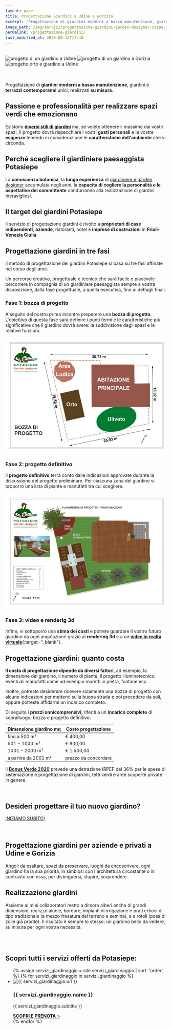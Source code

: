 ```yaml
---
layout: page
title: Progettazione Giardini a Udine e Gorizia
excerpt: 'Progettazione di giardini moderni a bassa manutenzione, giardini e terrazzi contemporanei realizzati su misura in base alle esigenze del cliente. Udine, Gorizia'
image_path: /img/servizi/progettazione-giardini-garden-designer-udine.jpg
permalink: /progettazione-giardini/
last_modified_at: 2020-08-12T17:40
---
```

<br/>
<div class="carousel">
  <img class="mySlides" src="{{ site.baseurl }}\img\slides\progettazione-giardini\progetto1.jpg" alt="progetto di un giardino a Udine" title="progetto di un giardino a Udine"/>
  <img class="mySlides" src="{{ site.baseurl }}\img\slides\progettazione-giardini\progetto2.jpg" alt="progetto di un giardino a Gorizia" title="progetto di un giardino a Gorizia"/>
  <img class="mySlides" src="{{ site.baseurl }}\img\slides\progettazione-giardini\progetto3.jpg" alt="progetto orto e giardino a Udine" title="progetto orto e giardino a Udine"/>
</div>
<br/><br/>

Progettazione di **giardini moderni a bassa manutenzione**, giardini e **terrazzi contemporanei** unici, realizzati **su misura**.

## Passione e professionalità per realizzare spazi verdi che emozionano

Esistono [**diversi stili di giardini**](/consigli-di-giardinaggio/come-progettare-il-giardino "guida agli stili e alla progettazione di giardini") ma, se volete ottenere il massimo dai vostri spazi, il progetto dovrà rispecchiare i vostri **gusti personali** e le vostre **esigenze** tenendo in considerazione le **caratteristiche dell'ambiente** che vi circonda.

## Perché scegliere il giardiniere paesaggista Potasiepe

La **conoscenza botanica**, la **lunga esperienza** di [giardiniere e garden designer](/chi-sono/ "Chi sono") accumulata negli anni, la **capacità di cogliere la personalità e le aspettative del committente** condurranno alla realizzazione di giardini meravigliosi.

## Il target dei giardini Potasiepe

Il servizio di progettazione giardini è rivolto a **proprietari di case indipendenti**, **aziende**, ristoranti, hotel e **imprese di costruzioni** in **Friuli-Venezia Giulia**.

## Progettazione giardini in tre fasi

Il metodo di progettazione dei giardini Potasiepe si basa su tre fasi affinate nel corso degli anni.

Un percorso creativo, progettuale e tecnico che sarà facile e piacevole percorrere in compagnia di un giardiniere paesaggista sempre a vostra disposizione, dalla fase progettuale, a quella esecutiva, fino ai dettagli finali.

### Fase 1: bozza di progetto
A seguito del nostro primo incontro preparerò una **bozza di progetto**. L'obiettivo di questa fase sarà definire i punti fermi e le caratteristiche più significative che il giardino dovrà avere: la suddivisione degli spazi e le relative funzioni.
<br/><br/>
![Bozza di progetto di un giardino](\img\slides\progettazione-giardini\bozza-progetto-giardino.jpg "Bozza di progetto di un giardino a Udine")

### Fase 2: progetto definitivo
Il **progetto definitivo** terrà conto dalle indicazioni approvate durante la discussione del progetto preliminare. Per ciascuna zona del giardino vi proporrò una lista di piante e manufatti tra cui scegliere.
<br/><br/>
![Progettazione giardini: esempio di planimetria](\img\slides\progettazione-giardini\planimetria.jpg "Progettazione giardini a Udine e Gorizia - planimetria di progetto definitivo")

### Fase 3: video e renderig 3d
Infine, vi sottoporrò una **stima dei costi** e potrete guardare il vostro futuro giardino da ogni angolazione grazie al **rendering 3d** e a un [**video in realtà virtuale**](https://www.youtube.com/channel/UChOregSevfw5GAASxrTh2DQ "Vai al canale YouTube di Potasiepe - Progettazione giardini a Udine e Gorizia"){:target="_blank"}.

## Progettazione giardini: quanto costa

**Il costo di progettazione dipende da diversi fattori**, ad esempio, la dimensione del giardino, il numero di piante, il progetto illuminotecnico, eventuali manufatti come ad esempio muretti in pietra, fontane ecc.

Inoltre, potreste desiderare ricevere solamente una bozza di progetto con alcune indicazioni per mettervi sulla buona strada e poi procedere da soli, oppure potreste affidarmi un incarico completo.

Di seguito i **prezzi onnicomprensivi**, riferiti a un **incarico completo** di sopralluogo, bozza e progetto definitivo.

| Dimensione giardino mq                | Costo progettazione |
| ------------------------------------  | -------------------- |
| fino a 500 m²                         | € 400,00             |
| 501 - 1000 m²                         | € 900,00             |
| 1001 - 2000 m²                        | € 1.500,00           |
| a partire da 2001 m²                  | prezzo da concordare |

Il [**Bonus Verde 2020**](/consigli-di-giardinaggio/bonus-verde "Scopri tutto su Bonus Verde 2020") prevede una detrazione IRPEF del 36% per le spese di sistemazione e progettazione di giardini, tetti verdi e aree scoperte private in genere.

<br/>
<div class="text-center">
  <h2>Desideri progettare il tuo nuovo giardino?</h2>
  <a title="Inizia ora a progettare il tuo nuovo giardino" href="/contatti/" aria-label="Inizia ora a progettare il tuo nuovo giardino" class="button">INIZIAMO SUBITO!</a>
</div>
<br/><br/>

## Progettazione giardini per aziende e privati a Udine e Gorizia

Angoli da esaltare, spazi da preservare, luoghi da circoscrivere, ogni giardino ha la sua priorità, in simbiosi con l'architettura circostante o in contrasto con essa, per distinguersi, stupire, sorprendere.

## Realizzazione giardini

Assieme ai miei collaboratori metto a dimora alberi anche di grandi dimensioni, realizzo aiuole, bordure, impianti di irrigazione e prati erbosi di tipo tradizionale (a mezzo fresatura del terreno e semina), e a rotoli (posa di zolle già pronte). Il risultato è sempre lo stesso: un giardino bello da vedere, su misura per ogni vostra necessità.

<br/><br/>

## Scopri tutti i servizi offerti da Potasiepe:

<div class="list-collection">
<ul>
  {% assign servizi_giardinaggio = site.servizi_giardinaggio | sort: 'order' %}
  {% for servizi_giardinaggio in servizi_giardinaggio %}
		<li>
      <img src="{% include relative-src.html src=servizi_giardinaggio.image_path %}" alt="{{ servizi_giardinaggio.url }}">
      <div>
      <h3>{{ servizi_giardinaggio.name }}</h3>
      <p>{{ servizi_giardinaggio.subtitle }}</p>
			<a href="{{ site.baseurl }}{{ servizi_giardinaggio.url }}" title="{{ servizi_giardinaggio.url }}"><strong>SCOPRI E PRENOTA</strong> &gt;</a>
      </div>
    </li>
	{% endfor %}
</ul>
</div>
<script>var myIndex=0;function carousel(){var e,l=document.getElementsByClassName("mySlides");for(e=0;e<l.length;e++)l[e].style.display="none";++myIndex>l.length&&(myIndex=1),l[myIndex-1].style.display="block",setTimeout(carousel,2e3)}carousel();</script>
